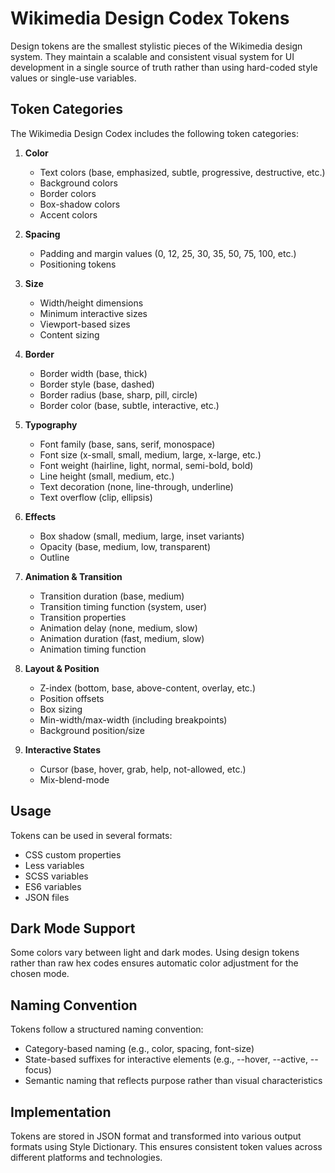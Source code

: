 # Wikimedia Design Codex Tokens

Design tokens are the smallest stylistic pieces of the Wikimedia design system. They maintain a scalable and consistent visual system for UI development in a single source of truth rather than using hard-coded style values or single-use variables.

## Token Categories

The Wikimedia Design Codex includes the following token categories:

1. **Color**
   - Text colors (base, emphasized, subtle, progressive, destructive, etc.)
   - Background colors
   - Border colors
   - Box-shadow colors
   - Accent colors

2. **Spacing**
   - Padding and margin values (0, 12, 25, 30, 35, 50, 75, 100, etc.)
   - Positioning tokens

3. **Size**
   - Width/height dimensions
   - Minimum interactive sizes
   - Viewport-based sizes
   - Content sizing

4. **Border**
   - Border width (base, thick)
   - Border style (base, dashed)
   - Border radius (base, sharp, pill, circle)
   - Border color (base, subtle, interactive, etc.)

5. **Typography**
   - Font family (base, sans, serif, monospace)
   - Font size (x-small, small, medium, large, x-large, etc.)
   - Font weight (hairline, light, normal, semi-bold, bold)
   - Line height (small, medium, etc.)
   - Text decoration (none, line-through, underline)
   - Text overflow (clip, ellipsis)

6. **Effects**
   - Box shadow (small, medium, large, inset variants)
   - Opacity (base, medium, low, transparent)
   - Outline

7. **Animation & Transition**
   - Transition duration (base, medium)
   - Transition timing function (system, user)
   - Transition properties
   - Animation delay (none, medium, slow)
   - Animation duration (fast, medium, slow)
   - Animation timing function

8. **Layout & Position**
   - Z-index (bottom, base, above-content, overlay, etc.)
   - Position offsets
   - Box sizing
   - Min-width/max-width (including breakpoints)
   - Background position/size

9. **Interactive States**
   - Cursor (base, hover, grab, help, not-allowed, etc.)
   - Mix-blend-mode

## Usage 

Tokens can be used in several formats:
- CSS custom properties
- Less variables
- SCSS variables
- ES6 variables
- JSON files

## Dark Mode Support

Some colors vary between light and dark modes. Using design tokens rather than raw hex codes ensures automatic color adjustment for the chosen mode.

## Naming Convention

Tokens follow a structured naming convention:
- Category-based naming (e.g., color, spacing, font-size)
- State-based suffixes for interactive elements (e.g., --hover, --active, --focus)
- Semantic naming that reflects purpose rather than visual characteristics

## Implementation

Tokens are stored in JSON format and transformed into various output formats using Style Dictionary. This ensures consistent token values across different platforms and technologies.
